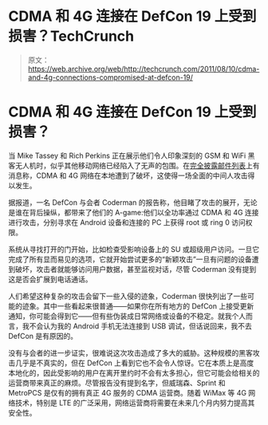# CDMA 和 4G 连接在 DefCon 19 上受到损害？TechCrunch

> 原文：<https://web.archive.org/web/http://techcrunch.com/2011/08/10/cdma-and-4g-connections-compromised-at-defcon-19/>

# CDMA 和 4G 连接在 DefCon 19 上受到损害？

当 Mike Tassey 和 Rich Perkins 正在展示他们令人印象深刻的 GSM 和 WiFi 黑客无人机时，似乎其他移动网络已经陷入了无声的包围。在[完全披露邮件列表](https://web.archive.org/web/20230205043326/http://seclists.org/fulldisclosure/2011/Aug/76)上有消息称，CDMA 和 4G 网络在本地遭到了破坏，这使得一场全面的中间人攻击得以发生。

据报道，一名 DefCon 与会者 Coderman 的报告称，他目睹了攻击的展开，无论是谁在背后操纵，都带来了他们的 A-game:他们以全功率通过 CDMA 和 4G 连接进行攻击，分别寻求在 Android 设备和连接的 PC 上获得 root 或 ring 0 访问权限。

系统从寻找打开的门开始，比如检查受影响设备上的 SU 或超级用户访问。一旦它完成了所有显而易见的选项，它就开始尝试更多的“新颖攻击”一旦有问题的设备遭到破坏，攻击者就能够访问用户数据，甚至监视对话，尽管 Coderman 没有提到这是否会扩展到电话通话。

人们希望这种复杂的攻击会留下一些入侵的迹象，Coderman 很快列出了一些可能的迹象。其中一些看起来很普通——如果你在所有地方的 DefCon 上接受更新通知，你可能会得到它——但有些伪装成日常网络或设备的不稳定。就我个人而言，我不会认为我的 Android 手机无法连接到 USB 调试，但话说回来，我不去 DefCon 是有原因的。

没有与会者的进一步证实，很难说这次攻击造成了多大的威胁。这种规模的黑客攻击几乎是不真实的，但在 DefCon 上看到它也不会令人惊讶。它在本质上是高度本地化的，因此受影响的用户在离开里约时不会有太多担心，但它可能会给相关的运营商带来真正的麻烦。尽管报告没有提到名字，但威瑞森、Sprint 和 MetroPCS 是仅有的拥有真正 4G 服务的 CDMA 运营商。随着 WiMax 等 4G 网络技术，特别是 LTE 的广泛采用，网络运营商将需要在未来几个月内努力提高其安全性。